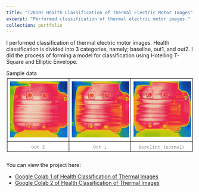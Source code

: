 ```yaml
---
title: "(2019) Health Classification of Thermal Electric Motor Images"
excerpt: "Performed classification of thermal electric motor images."
collection: portfolio
---
```


I performed classification of thermal electric motor images. Health classification is divided into 3 categories, namely; baseline, out1, and out2. I did the process of forming a model for classification using Hotelling T-Square and Elliptic Envelope.

Sample data
<img src='/images/pt5-img1.png'>

You can view the project here:
- [Google Colab 1 of Health Classification of Thermal Images](https://colab.research.google.com/drive/15XaH2Os3kqO1uQyG7XfW8cM0ePrFbqo5?usp=sharing)
- [Google Colab 2 of Health Classification of Thermal Images](https://colab.research.google.com/drive/1Ys-W1UWZ4OkWkLZ75OAv3kFRciCYcTOL?usp=sharing)